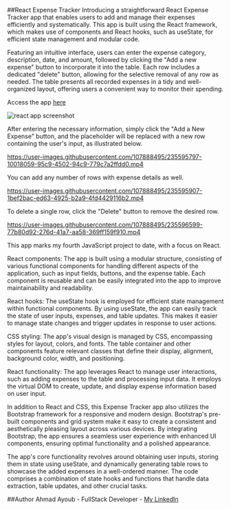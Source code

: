 ##React Expense Tracker
Introducing a straightforward React Expense Tracker app that enables users to add and manage their expenses efficiently and systematically. This app is built using the React framework, which makes use of components and React hooks, such as useState, for efficient state management and modular code.

Featuring an intuitive interface, users can enter the expense category, description, date, and amount, followed by clicking the "Add a new expense" button to incorporate it into the table.
Each row includes a dedicated "delete" button, allowing for the selective removal of any row as needed.
The table presents all recorded expenses in a tidy and well-organized layout, offering users a convenient way to monitor their spending.

Access the app [here](https://ahmad-ayoub.github.io/expense-tracker-React/)

![react app screenshot](https://user-images.githubusercontent.com/107888495/235596338-da360e69-29ba-401e-bcfc-910964bfc3bd.png)

After entering the necessary information, simply click the "Add a New Expense" button, and the placeholder will be replaced with a new row containing the user's input, as illustrated below.

https://user-images.githubusercontent.com/107888495/235595797-10018059-95c9-4502-94c9-779c7a2ffdd0.mp4

You can add any number of rows with expense details as well.

https://user-images.githubusercontent.com/107888495/235595907-1bef2bac-ed63-4925-b2a9-4fd4429116b2.mp4

To delete a single row, click the "Delete" button to remove the desired row.

https://user-images.githubusercontent.com/107888495/235596599-77b80d92-276d-41a7-aa58-369ff159f910.mp4

This app marks my fourth JavaScript project to date, with a focus on React.

React components: The app is built using a modular structure, consisting of various functional components for handling different aspects of the application, such as input fields, buttons, and the expense table. Each component is reusable and can be easily integrated into the app to improve maintainability and readability.

React hooks: The useState hook is employed for efficient state management within functional components. By using useState, the app can easily track the state of user inputs, expenses, and table updates. This makes it easier to manage state changes and trigger updates in response to user actions.

CSS styling: The app's visual design is managed by CSS, encompassing styles for layout, colors, and fonts. The table container and other components feature relevant classes that define their display, alignment, background color, width, and positioning.

React functionality: The app leverages React to manage user interactions, such as adding expenses to the table and processing input data. It employs the virtual DOM to create, update, and display expense information based on user input.

In addition to React and CSS, this Expense Tracker app also utilizes the Bootstrap framework for a responsive and modern design. Bootstrap's pre-built components and grid system make it easy to create a consistent and aesthetically pleasing layout across various devices. By integrating Bootstrap, the app ensures a seamless user experience with enhanced UI components, ensuring optimal functionality and a polished appearance.

The app's core functionality revolves around obtaining user inputs, storing them in state using useState, and dynamically generating table rows to showcase the added expenses in a well-ordered manner. The code comprises a combination of state hooks and functions that handle data extraction, table updates, and other crucial tasks.

##Author
Ahmad Ayoub - FullStack Developer - [My LinkedIn](https://www.linkedin.com/in/ahmad-ayoub/)
